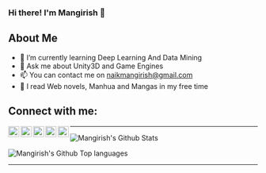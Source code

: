 ### Hi there! I'm Mangirish 👋

## About Me
- 🌱 I’m currently learning Deep Learning And Data Mining
- 💬 Ask me about Unity3D and Game Engines
- 📫 You can contact me on naikmangirish@gmail.com
- 📖 I read Web novels, Manhua and Mangas in my free time 

## Connect with me:

[<img align="left" alt="coding4noobs.wordpress.com" width="22px" src="https://cdn.jsdelivr.net/npm/simple-icons@v3/icons/wordpress.svg" />][website]
[<img align="left" alt="Mangirish Naik | Twitter" width="22px" src="https://cdn.jsdelivr.net/npm/@internetarchive/icon-twitter@1.1.3/twitter.svg" />][twitter]
[<img align="left" alt="Mangirish Naik | LinkedIn" width="22px" src="https://cdn.jsdelivr.net/npm/simple-icons@v3/icons/linkedin.svg" />][linkedin]
[<img align="left" alt="Mangirish Naik | Instagram" width="22px" src="https://cdn.jsdelivr.net/npm/simple-icons@v3/icons/instagram.svg" />][instagram]
[<img align="left" alt="Mangirish Naik | Facebook" width="22px" src="https://cdn.jsdelivr.net/npm/simple-icons@v3/icons/facebook.svg" />][facebook]


---

![Mangirish's Github Stats](https://github-readme-stats.vercel.app/api?username=zzbusterzz&show_icons=true&theme=radical)

![Mangirish's Github Top languages](https://github-readme-stats.vercel.app/api/top-langs/?username=zzbusterzz&layout=compact&theme=radical)

---



<!--
**zzbusterzz/zzbusterzz** is a ✨ _special_ ✨ repository because its `README.md` (this file) appears on your GitHub profile.

Here are some ideas to get you started:

- 🔭 I’m currently working on ...
- 🌱 I’m currently learning ...
- 👯 I’m looking to collaborate on ...
- 🤔 I’m looking for help with ...
- 💬 Ask me about ...
- 📫 How to reach me: ...
- 😄 Pronouns: ...
- ⚡ Fun fact: ...
-->


[website]: https://coding4noobs.wordpress.com
[twitter]: https://twitter.com/mnaik26
[facebook]: https://www.facebook.com/mangirish.naik
[instagram]: https://www.instagram.com/killer_mech
[linkedin]: https://www.linkedin.com/in/mangirishnaik
